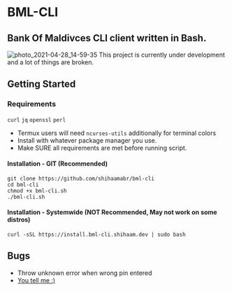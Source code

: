 # BML-CLI
## Bank Of Maldivces CLI client written in Bash. 
![photo_2021-04-28_14-59-35](https://user-images.githubusercontent.com/18140039/116385581-5c948300-a832-11eb-899b-9133501a4ae7.jpg)
This project is currently under development and a lot of things are broken.


## Getting Started
### Requirements
`curl` `jq` `openssl` `perl`
- Termux users will need `ncurses-utils` additionally for terminal colors
- Install with whatever package manager you use.
- Make SURE all requirements are met before running script.

#### Installation - GIT (Recommended)
```
git clone https://github.com/shihaamabr/bml-cli
cd bml-cli
chmod +x bml-cli.sh
./bml-cli.sh
```
#### Installation - Systemwide (NOT Recommended, May not work on some distros)
```
curl -sSL https://install.bml-cli.shihaam.dev | sudo bash
```

## Bugs
- Throw unknown error when wrong pin entered
- [You tell me :)](https://github.com/shihaamabr/bml-cli/issues/new)
